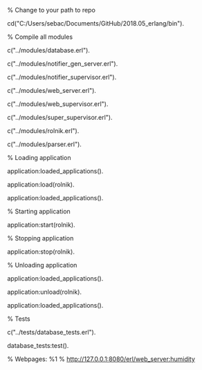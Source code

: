 % Change to your path to repo

cd("C:/Users/sebac/Documents/GitHub/2018.05_erlang/bin").

% Compile all modules

c("../modules/database.erl").

c("../modules/notifier_gen_server.erl").

c("../modules/notifier_supervisor.erl").

c("../modules/web_server.erl").

c("../modules/web_supervisor.erl").

c("../modules/super_supervisor.erl").

c("../modules/rolnik.erl").

c("../modules/parser.erl").

% Loading application

application:loaded_applications().

application:load(rolnik).

application:loaded_applications().

% Starting application

application:start(rolnik).

% Stopping application

application:stop(rolnik).

% Unloading application

application:loaded_applications().

application:unload(rolnik).

application:loaded_applications().

% Tests

c("../tests/database_tests.erl").

database_tests:test().

% Webpages:
%1
% http://127.0.0.1:8080/erl/web_server:humidity